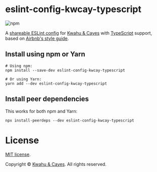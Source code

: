 # eslint-config-kwcay-typescript

![npm](https://img.shields.io/npm/v/eslint-config-kwcay-typescript)

A [shareable ESLint config](http://eslint.org/docs/developer-guide/shareable-configs) for [Kwahu & Cayes](https://kwcay.co) with [TypeScript](https://www.typescriptlang.org) support, based on [Airbnb's style guide](https://github.com/airbnb/javascript).

## Install using npm or Yarn

```shell
# Using npm:
npm install --save-dev eslint-config-kwcay-typescript

# Or using Yarn:
yarn add --dev eslint-config-kwcay-typescript
```

## Install peer dependencies

This works for both npm and Yarn:

```shell
npx install-peerdeps --dev eslint-config-kwcay-typescript
```

# License

[MIT license](LICENSE).

Copyright © [Kwahu & Cayes](https://kwcay.co). All rights reserved.
